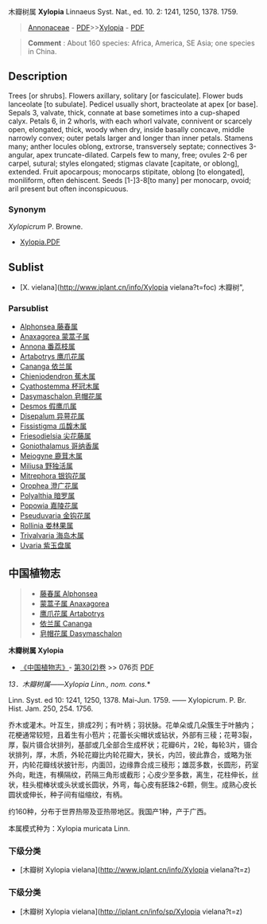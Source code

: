 木瓣树属 **Xylopia** Linnaeus Syst. Nat., ed. 10. 2: 1241, 1250, 1378. 1759.

> [Annonaceae](http://www.iplant.cn/info/Annonaceae?t=foc) - [PDF](http://www.iplant.cn/foc/pdf/Annonaceae.pdf)>>[Xylopia](http://www.iplant.cn/info/Xylopia?t=foc) - [PDF](http://www.iplant.cn/foc/pdf/Xylopia.pdf)


> **Comment** : 
> About 160 species: Africa, America, SE Asia; one species in China.

## Description

Trees [or shrubs]. Flowers axillary, solitary [or fasciculate]. Flower buds lanceolate [to subulate]. Pedicel usually short, bracteolate at apex [or base]. Sepals 3, valvate, thick, connate at base sometimes into a cup-shaped calyx. Petals 6, in 2 whorls, with each whorl valvate, connivent or scarcely open, elongated, thick, woody when dry, inside basally concave, middle narrowly convex; outer petals larger and longer than inner petals. Stamens many; anther locules oblong, extrorse, transversely septate; connectives 3-angular, apex truncate-dilated. Carpels few to many, free; ovules 2-6 per carpel, sutural; styles elongated; stigmas clavate [capitate, or oblong], extended. Fruit apocarpous; monocarps stipitate, oblong [to elongated], moniliform, often dehiscent. Seeds [1-]3-8[to many] per monocarp, ovoid; aril present but often inconspicuous.

### Synonym
*Xylopicrum* P. Browne.


* [Xylopia.PDF](http://www.iplant.cn/foc/pdf/Xylopia.pdf)

## Sublist

* [X.  vielana](http://www.iplant.cn/info/Xylopia vielana?t=foc) 木瓣树",

### Parsublist

* [Alphonsea  藤春属](http://www.iplant.cn/info/Alphonsea?t=foc)
* [Anaxagorea  蒙蒿子属](http://www.iplant.cn/info/Anaxagorea?t=foc)
* [Annona  番荔枝属](http://www.iplant.cn/info/Annona?t=foc)
* [Artabotrys  鹰爪花属](http://www.iplant.cn/info/Artabotrys?t=foc)
* [Cananga  依兰属](http://www.iplant.cn/info/Cananga?t=foc)
* [Chieniodendron  蕉木属](http://www.iplant.cn/info/Chieniodendron?t=foc)
* [Cyathostemma  杯冠木属](http://www.iplant.cn/info/Cyathostemma?t=foc)
* [Dasymaschalon  皂帽花属](http://www.iplant.cn/info/Dasymaschalon?t=foc)
* [Desmos  假鹰爪属](http://www.iplant.cn/info/Desmos?t=foc)
* [Disepalum  异萼花属](http://www.iplant.cn/info/Disepalum?t=foc)
* [Fissistigma  瓜馥木属](http://www.iplant.cn/info/Fissistigma?t=foc)
* [Friesodielsia  尖花藤属](http://www.iplant.cn/info/Friesodielsia?t=foc)
* [Goniothalamus  哥纳香属](http://www.iplant.cn/info/Goniothalamus?t=foc)
* [Meiogyne  鹿茸木属](http://www.iplant.cn/info/Meiogyne?t=foc)
* [Miliusa  野独活属](http://www.iplant.cn/info/Miliusa?t=foc)
* [Mitrephora  银钩花属](http://www.iplant.cn/info/Mitrephora?t=foc)
* [Orophea  澄广花属](http://www.iplant.cn/info/Orophea?t=foc)
* [Polyalthia  暗罗属](http://www.iplant.cn/info/Polyalthia?t=foc)
* [Popowia  嘉陵花属](http://www.iplant.cn/info/Popowia?t=foc)
* [Pseuduvaria  金钩花属](http://www.iplant.cn/info/Pseuduvaria?t=foc)
* [Rollinia  娄林果属](http://www.iplant.cn/info/Rollinia?t=foc)
* [Trivalvaria  海岛木属](http://www.iplant.cn/info/Trivalvaria?t=foc)
* [Uvaria  紫玉盘属](http://www.iplant.cn/info/Uvaria?t=foc)


## 中国植物志

> * [藤春属  Alphonsea](Alphonsea-藤春属.md)
> * [蒙蒿子属  Anaxagorea](Anaxagorea-蒙蒿子属.md)
> * [鹰爪花属  Artabotrys](Artabotrys-鹰爪花属.md)
> * [依兰属  Cananga](Cananga-依兰属.md)
> * [皂帽花属  Dasymaschalon](http://www.iplant.cn/info/Dasymaschalon?t=z)


**木瓣树属 Xylopia**

* [《中国植物志》](http://www.iplant.cn/frps)- [第30(2)卷](http://www.iplant.cn/frps/vol/30(2)) >> 076页 [PDF](http://www.iplant.cn/frps/pdf/30(2)/076y.pdf)


**13．木瓣树属*——Xylopia Linn., nom. cons.**

Linn. Syst. ed 10: 1241, 1250, 1378. Mai-Jun. 1759. —— Xylopicrum. P. Br. Hist. Jam. 250, 254. 1756.

乔木或灌木。叶互生，排成2列；有叶柄；羽状脉。花单朵或几朵簇生于叶腋内；花梗通常较短，且着生有小苞片；花蕾长尖帽状或钻状，外部有三稜；花萼3裂，厚，裂片镊合状排列，基部或几全部合生成杯状；花瓣6片，2轮，每轮3片，镊合状排列，厚，木质，外轮花瓣比内轮花瓣大，狭长，内凹，彼此靠合，或略为张开，内轮花瓣线状披针形，内面凹，边缘靠合成三稜形；雄蕊多数，长圆形，药室外向，毗连，有横隔纹，药隔三角形或截形；心皮少至多数，离生，花柱伸长，丝状，柱头棍棒状或头状或长圆状，外弯，每心皮有胚珠2-6颗，侧生。成熟心皮长圆状或伸长，种子间有缢缩纹，有柄。

约160种，分布于世界热带及亚热带地区。我国产1种，产于广西。

本属模式种为：Xylopia muricata Linn.

### 下级分类
* [木瓣树  Xylopia vielana](http://www.iplant.cn/info/Xylopia vielana?t=z)

### 下级分类
* [木瓣树  Xylopia vielana](http://iplant.cn/info/sp/Xylopia vielana?t=z)
